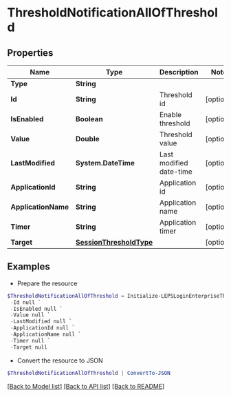 # ThresholdNotificationAllOfThreshold
## Properties

Name | Type | Description | Notes
------------ | ------------- | ------------- | -------------
**Type** | **String** |  | 
**Id** | **String** | Threshold id | [optional] 
**IsEnabled** | **Boolean** | Enable threshold | [optional] 
**Value** | **Double** | Threshold value | [optional] 
**LastModified** | **System.DateTime** | Last modified date-time | [optional] 
**ApplicationId** | **String** | Application id | [optional] 
**ApplicationName** | **String** | Application name | [optional] 
**Timer** | **String** | Application timer | [optional] 
**Target** | [**SessionThresholdType**](SessionThresholdType.md) |  | [optional] 

## Examples

- Prepare the resource
```powershell
$ThresholdNotificationAllOfThreshold = Initialize-LEPSLoginEnterpriseThresholdNotificationAllOfThreshold  -Type null `
 -Id null `
 -IsEnabled null `
 -Value null `
 -LastModified null `
 -ApplicationId null `
 -ApplicationName null `
 -Timer null `
 -Target null
```

- Convert the resource to JSON
```powershell
$ThresholdNotificationAllOfThreshold | ConvertTo-JSON
```

[[Back to Model list]](../README.md#documentation-for-models) [[Back to API list]](../README.md#documentation-for-api-endpoints) [[Back to README]](../README.md)

